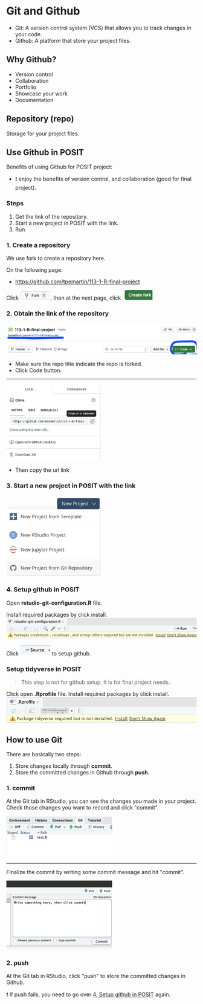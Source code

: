 # Git and Github

  - Git: A version control system (VCS) that allows you to track changes in your code.  
  - Github: A platform that store your project files.  

## Why Github?  

- Version control
- Collaboration
- Portfolio
- Showcase your work
- Documentation

## Repository (repo)

Storage for your project files. 

## Use Github in POSIT

Benefits of using Github for POSIT project: 

- :exclamation: enjoy the benefits of version control, and collaboration (good for final project).

### Steps  

  1. Get the link of the repository.  
  2. Start a new project in POSIT with the link.  
  3. Run 

### 1. Create a repository

We use fork to create a repository here.

On the following page:

  - <https://github.com/tpemartin/113-1-R-final-project>

Click <img src="../img/fork.jpg" width = "80px">, then at the next page, click <img src="../img/create-fork.jpg" width = "80px">

### 2. Obtain the link of the repository

<img src="../img/2024-11-08-17-05-47.png" width = "550px">

  - Make sure the repo title indicate the repo is forked.  
  - Click Code button.

*** 

 <img src="../img/2024-11-08-17-09-55.png" width = "250px"> 


  - Then copy the url link 

### 3. Start a new project in POSIT with the link


<img src="../img/2024-11-08-17-11-21.png" width = "250px"> 

### 4. Setup github in POSIT

Open **rstudio-git-configuration.R** file. 

Install required packages by click install.
![](../img/2024-11-08-17-14-23.png)

Click <img src="../img/2024-11-08-17-16-24.png" width = "80px"> to setup github.


### Setup tidyverse in POSIT

> This step is not for github setup. It is for final project needs. 

Click open **.Rprofile** file.
Install required packages by click install.
![](../img/2024-11-08-17-19-50.png)

## How to use Git 

There are basically two steps:
  1. Store changes locally through **commit**.   
  2. Store the committed changes in Github through **push**.

### 1. commit  

At the Git tab in RStudio, you can see the changes you made in your project. Check those changes you want to record and click "commit". 

<img src="../img/2024-11-08-18-16-41.png" width = "280px">

*** 

Finalize the commit by writing some commit message and hit "commit".


<img src="../img/2024-11-08-18-19-10.png" width = "280px">

### 2. push

At the Git tab in RStudio, click "push" to store the committed changes in Github.

:exclamation: If push fails, you need to go over [4. Setup github in POSIT](#4-setup-github-in-posit) again.
